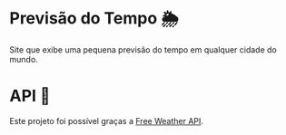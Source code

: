 # Previsão do Tempo 🌦️
Site que exibe uma pequena previsão do tempo em qualquer cidade do mundo.

# API 🔗
Este projeto foi possível graças a [Free Weather API](https://www.weatherapi.com/).
